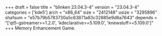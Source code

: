 +++
draft = false
title = "blinken 23.04.3-4"
version = "23.04.3-4"
categories = ['kde5']
arch = "x86_64"
size = "2412148"
usize = "3295896"
sha1sum = "e57b79b5783730a5c63871a83c32885e9d6a7643"
depends = "['qt5-gstreamer>=1.2.0', 'kdeclarative>=5.109.0', 'knewstuff>=5.109.0']"
+++
Memory Enhancement Game.